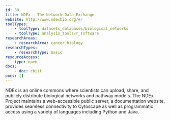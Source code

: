 ```yaml
---
id: 30
title: NDEx - The Network Data Exchange
website: http://www.ndexbio.org/#/
toolTypes:
	- toolType: datasets_databases/biological_networks
	- toolType: analysis_tools/r_software
researchAreas:
	- researchArea: cancer_biology
researchTypes:
	- researchType: basic
resourceAccess:
    type: open
docs:
    - doc: cbiit
pocs: []        
---
```

NDEx is an online commons where scientists can upload, share, and publicly distribute biological networks and pathway models. The NDEx Project maintains a web-accessible public server, a documentation website, provides seamless connectivity to Cytoscape as well as programmatic access using a variety of languages including Python and Java.
